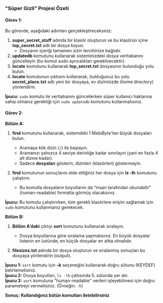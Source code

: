 ### "Süper Gizli" Projesi Özeti

#### Görev 1:
Bu görevde, aşağıdaki adımları gerçekleştireceksiniz:

1. **super_secret_stuff** adında bir klasör oluşturun ve bu klasörün içine **top_secret.txt** adlı bir dosya koyun.
   - Dosyanın içeriği tamamen sizin tercihinize bağlıdır.
2. **updatedb** komutunu kullanarak sisteminizdeki dosya veritabanını güncelleyin (bu komut sudo ayrıcalıkları gerektirecektir).
3. **locate** komutunu kullanarak **top_secret.txt** dosyasının bulunduğu yolu bulun.
4. **locate** komutunun çıktısını kullanarak, bulduğunuz bu yolu **secret_place.txt** adlı yeni bir dosyaya, ev dizininizde (home directory) yönlendirin.

**İpucu:** `sudo` komutu ile veritabanını güncellerken süper kullanıcı haklarına sahip olmanız gerektiği için `sudo updatedb` komutunu kullanmalısınız.

#### Görev 2:

**Bölüm A:**

1. **find** komutunu kullanarak, sistemdeki 1 MebiByte'tan büyük dosyaları bulun.
   - Aramaya kök dizin (`/`) ile başlayın.
   - Aramanızı yalnızca 4 seviye derinliğe kadar sınırlayın (yani en fazla 4 alt dizine kadar).
   - Sadece **dosyaları** gösterin, dizinleri (klasörleri) göstermeyin.
   
2. **find** komutunun sonuçlarını elde ettiğiniz her dosya için **ls -lh** komutunu çalıştırın.
   - Bu komutla dosyaların boyutlarını da "insan tarafından okunabilir" (human-readable) formatta görmüş olacaksınız.

**İpucu:** Bu komutu çalıştırırken, tüm gerekli klasörlere erişim sağlamak için `sudo` komutunu kullanmanız gerekecek.

**Bölüm B:**

1. **Bölüm A'daki** çıktıyı **sort** komutunu kullanarak sıralayın.
   - Dosya boyutlarına göre sıralama yapmalısınız. En büyük dosyalar listenin en üstünde, en küçük dosyalar en altta olmalıdır.
   
2. **filesizes.txt** adında bir dosya oluşturun ve sıralanmış sonuçları bu dosyaya yönlendirin (output).
   
**İpucu 1:** `sort` komutu için **–k** seçeneğini kullanarak doğru sütunu (KEYDEF) belirlemelisiniz.  
**İpucu 2:** Dosya boyutları, `ls -lh` çıktısında 5. sütunda yer alır.  
**İpucu 3:** `sort` komutuna "human-readable" verileri işleyebilmesi için doğru parametreyi vermelisiniz. (Örneğin: `-h`)


**Sonuç: Kullandığınız bütün komutları iletebilirsiniz**
